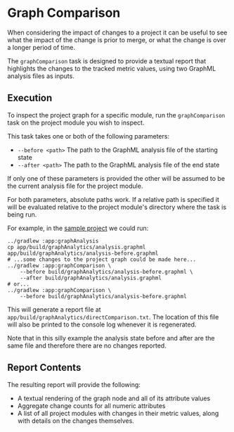 # Graph Comparison

When considering the impact of changes to a project it can be useful to see what the
impact of the change is prior to merge, or what the change is over a longer period of
time.

The `graphComparison` task is designed to provide a textual report that highlights
the changes to the tracked metric values, using two GraphML analysis files as inputs.

## Execution

To inspect the project graph for a specific module, run the `graphComparison` task on the
project module you wish to inspect.

This task takes one or both of the following parameters:
- `--before <path>` The path to the GraphML analysis file of the starting state
- `--after <path>` The path to the GraphML analysis file of the end state

If only one of these parameters is provided the other will be assumed to be the current
analysis file for the project module.

For both parameters, absolute paths work.  If a relative path is specified it will be evaluated 
relative to the project module's directory where the task is being run.

For example, in the [sample project](../sample) we could
run:

```shell
../gradlew :app:graphAnalysis
cp app/build/graphAnalytics/analysis.graphml app/build/graphAnalytics/analysis-before.graphml
# ...some changes to the project graph could be made here...
../gradlew :app:graphComparison \
    --before build/graphAnalytics/analysis-before.graphml \
    --after build/graphAnalytics/analysis.graphml
# or...
../gradlew :app:graphComparison \
    --before build/graphAnalytics/analysis-before.graphml
```

This will generate a report file at `app/build/graphAnalytics/directComparison.txt`.  The location
of this file will also be printed to the console log whenever it is regenerated.

Note that in this silly example the analysis state before and after are the same file and therefore
there are no changes reported.

## Report Contents

The resulting report will provide the following:

- A textual rendering of the graph node and all of its attribute values
- Aggregate change counts for all numeric attributes
- A list of all project modules with changes in their metric values, along with details on the
  changes themselves.
